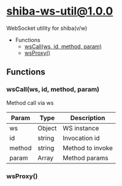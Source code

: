 # shiba-ws-util@1.0.0

WebSocket utility for shiba(v/w)

+ Functions
  + [wsCall(ws, id, method, param)](#shiba-ws-util-function-ws-call)
  + [wsProxy()](#shiba-ws-util-function-ws-proxy)

## Functions

<a class='md-heading-link' name="shiba-ws-util-function-ws-call" ></a>

### wsCall(ws, id, method, param)

Method call via ws

| Param | Type | Description |
| ----- | --- | -------- |
| ws | Object | WS instance |
| id | string | Invocation id |
| method | string | Method to invoke |
| param | Array | Method params |

<a class='md-heading-link' name="shiba-ws-util-function-ws-proxy" ></a>

### wsProxy()






